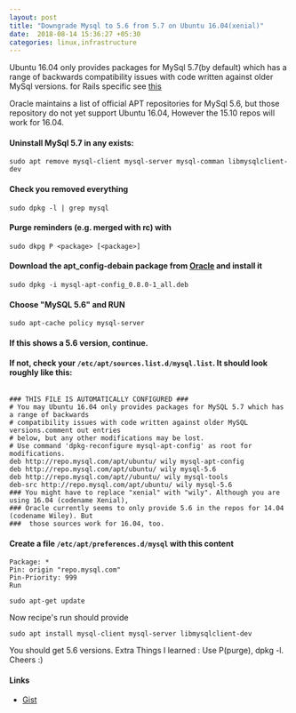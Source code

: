 ```yaml
---
layout: post
title: "Downgrade Mysql to 5.6 from 5.7 on Ubuntu 16.04(xenial)"
date:  2018-08-14 15:36:27 +05:30
categories: linux,infrastructure
---
```


Ubuntu 16.04 only provides packages for MySql 5.7(by default) which has a range of backwards
compatibility issues with code written against older MySql versions. for Rails specific see
[this](https://github.com/brianmario/mysql2/issues/784)

Oracle maintains a list of official APT repositories for MySql 5.6, but those repository do
not yet support Ubuntu 16.04, However the 15.10 repos will work for 16.04.

#### Uninstall MySql 5.7 in any exists:

```SHELL 
sudo apt remove mysql-client mysql-server mysql-comman libmysqlclient-dev
```

#### Check you removed everything

```SHELL
sudo dpkg -l | grep mysql
``` 

#### Purge reminders (e.g. merged with rc) with

```SHELL
sudo dkpg P <package> [<package>]
```

#### Download the apt_config-debain package from [Oracle](https://dev.mysql.com/get/mysql-apt-config_0.8.0-1_all.deb) and install it

```SHELL
sudo dpkg -i mysql-apt-config_0.8.0-1_all.deb
```

#### Choose "MySQL 5.6" and RUN

```SHELL 
sudo apt-cache policy mysql-server
```

#### If this shows a 5.6 version, continue.

#### If not, check your `/etc/apt/sources.list.d/mysql.list`. It should look roughly like this:

```SHELL

### THIS FILE IS AUTOMATICALLY CONFIGURED ###
# You may Ubuntu 16.04 only provides packages for MySQL 5.7 which has a range of backwards
# compatibility issues with code written against older MySQL versions.comment out entries
# below, but any other modifications may be lost.
# Use command 'dpkg-reconfigure mysql-apt-config' as root for modifications.
deb http://repo.mysql.com/apt/ubuntu/ wily mysql-apt-config
deb http://repo.mysql.com/apt/ubuntu/ wily mysql-5.6
deb http://repo.mysql.com/apt//ubuntu/ wily mysql-tools
deb-src http://repo.mysql.com/apt/ubuntu/ wily mysql-5.6
### You might have to replace "xenial" with "wily". Although you are using 16.04 (codename Xenial),
### Oracle currently seems to only provide 5.6 in the repos for 14.04 (codename Wiley). But
###  those sources work for 16.04, too.

```

#### Create a file `/etc/apt/preferences.d/mysql` with this content

```SHELL
Package: *
Pin: origin "repo.mysql.com"
Pin-Priority: 999
Run
```

```SHELL
sudo apt-get update
```

Now recipe's run should provide

```SHELL
sudo apt install mysql-client mysql-server libmysqlclient-dev
```

You should get 5.6 versions. Extra Things I learned : Use P(purge), dpkg -l. Cheers :)

#### Links 
 - [Gist](https://gist.github.com/Voronenko/31161ab292c7967fcd38c092335a99e1)